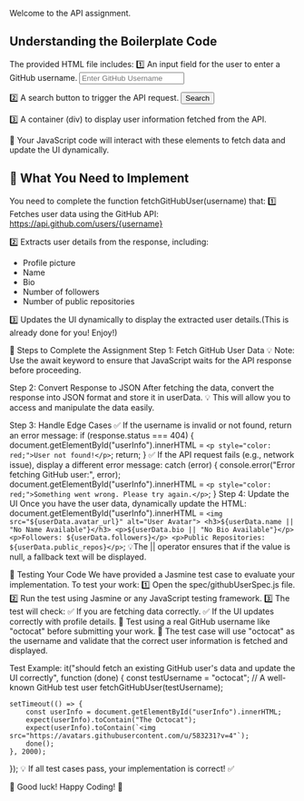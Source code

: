 Welcome to the API assignment.


## Understanding the Boilerplate Code
The provided HTML file includes:
1️⃣ An input field for the user to enter a GitHub username.
<input type="text" id="username" placeholder="Enter GitHub Username">

2️⃣ A search button to trigger the API request.
<button id="searchBtn">Search</button>

3️⃣ A container (div) to display user information fetched from the API.
<div id="userInfo"></div>
🔹 Your JavaScript code will interact with these elements to fetch data and update the UI dynamically.

## 📌 What You Need to Implement
You need to complete the function fetchGitHubUser(username) that:
1️⃣ Fetches user data using the GitHub API:
https://api.github.com/users/{username}


2️⃣ Extracts user details from the response, including:
- Profile picture
- Name
- Bio
- Number of followers
- Number of public repositories

3️⃣ Updates the UI dynamically to display the extracted user details.(This is already done for you! Enjoy!)

🚀 Steps to Complete the Assignment
Step 1: Fetch GitHub User Data
💡 Note: Use the await keyword to ensure that JavaScript waits for the API response before proceeding.

Step 2: Convert Response to JSON
After fetching the data, convert the response into JSON format and store it in userData.
💡 This will allow you to access and manipulate the data easily.

Step 3: Handle Edge Cases
✅ If the username is invalid or not found, return an error message:
if (response.status === 404) {
    document.getElementById("userInfo").innerHTML = `<p style="color: red;">User not found!</p>`;
    return;
}
✅ If the API request fails (e.g., network issue), display a different error message:
catch (error) {
    console.error("Error fetching GitHub user:", error);
    document.getElementById("userInfo").innerHTML = `<p style="color: red;">Something went wrong. Please try again.</p>`;
}
Step 4: Update the UI
Once you have the user data, dynamically update the HTML:
document.getElementById("userInfo").innerHTML = `
    <img src="${userData.avatar_url}" alt="User Avatar">
    <h3>${userData.name || "No Name Available"}</h3>
    <p>${userData.bio || "No Bio Available"}</p>
    <p>Followers: ${userData.followers}</p>
    <p>Public Repositories: ${userData.public_repos}</p>
`;
💡The || operator ensures that if the value is null, a fallback text will be displayed.

🔬 Testing Your Code
We have provided a Jasmine test case to evaluate your implementation.
To test your work:
1️⃣ Open the spec/githubUserSpec.js file.
2️⃣ Run the test using Jasmine or any JavaScript testing framework.
3️⃣ The test will check:
✅ If you are fetching data correctly.
✅ If the UI updates correctly with profile details.
🔹 Test using a real GitHub username like "octocat" before submitting your work.
🔹 The test case will use "octocat" as the username and validate that the correct user information is fetched and displayed.

Test Example:
it("should fetch an existing GitHub user's data and update the UI correctly", function (done) {
    const testUsername = "octocat"; // A well-known GitHub test user
    fetchGitHubUser(testUsername);
    
    setTimeout(() => {
        const userInfo = document.getElementById("userInfo").innerHTML;
        expect(userInfo).toContain("The Octocat");
        expect(userInfo).toContain(`<img src="https://avatars.githubusercontent.com/u/583231?v=4"`);
        done();
    }, 2000);
});
💡 If all test cases pass, your implementation is correct! ✅


🚀 Good luck! Happy Coding! 🚀